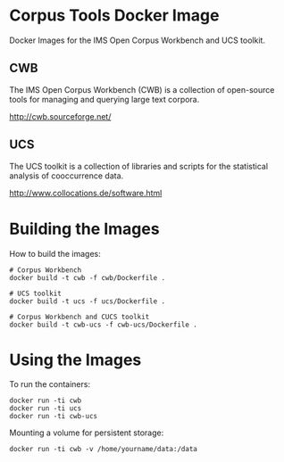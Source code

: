 # Corpus Tools Docker Image

Docker Images for the IMS Open Corpus Workbench and UCS toolkit.

## CWB

The IMS Open Corpus Workbench (CWB) is a collection of open-source tools for managing and querying large text corpora.

http://cwb.sourceforge.net/

## UCS

The UCS toolkit is a collection of libraries and scripts for the statistical analysis of cooccurrence data.

http://www.collocations.de/software.html

# Building the Images

How to build the images:
```
# Corpus Workbench
docker build -t cwb -f cwb/Dockerfile .

# UCS toolkit
docker build -t ucs -f ucs/Dockerfile .

# Corpus Workbench and CUCS toolkit
docker build -t cwb-ucs -f cwb-ucs/Dockerfile .
```

# Using the Images

To run the containers:
```
docker run -ti cwb
docker run -ti ucs
docker run -ti cwb-ucs
```

Mounting a volume for persistent storage:
```
docker run -ti cwb -v /home/yourname/data:/data
```
